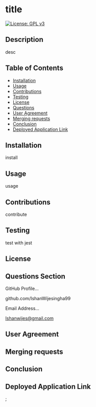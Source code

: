 # title
    
[![License: GPL v3](https://img.shields.io/badge/License-GPLv3-blue.svg)](https://www.gnu.org/licenses/gpl-3.0)


## Description
desc

## Table of Contents
- [Installation](#installation)
- [Usage](#usage)
- [Contributions](#contributions)
- [Testing](#testing)
- [License](#license)
- [Questions](#questions)
- [User Agreement](#user-agreement)
- [Merging requests](#merging-requests)
- [Conclusion](#conclusion)
- [Deployed Application Link](#deployed-application-link)


## Installation
install

## Usage
usage

## Contributions
contribute

## Testing
test with jest

## License


## Questions Section
GitHub Profile... 

github.com/IshanWijesingha99

Email Address... 

Ishanwijes@gmail.com

## User Agreement
## Merging requests
## Conclusion
## Deployed Application Link
;



